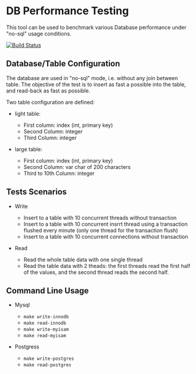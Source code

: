 
# DB Performance Testing

This tool can be used to benchmark various Database performance under "no-sql" usage conditions.

[![Build Status](https://travis-ci.org/atsdb/db-perf-test.svg?branch=master)](https://travis-ci.org/atsdb/db-perf-test)

## Database/Table Configuration

The database are used in "no-sql" mode, i.e. without any join between table. The objective of the test is to insert as fast a possible into the table, and read-back as fast as possible.

Two table configuration are defined:

 * light table:
     - First column: index (int, primary key)
     - Second Column: integer
     - Third Column: integer

 * large table:
     - First column: index (int, primary key)
     - Second Column: var char of 200 characters
     - Third to 10th Column: integer

## Tests Scenarios

 * Write
     - Insert to a table with 10 concurrent threads without transaction
     - Insert to a table with 10 concurrent insrrt thread using a transaction flushed every minute (only one thread for the transaction flush)
     - Insert to a table with 10 concurrent connections without transaction

  * Read 
      - Read the whole table data with one single thread
      - Read the table data with 2 theads: the first threads read the first half of the values, and the second thread reads the second half.

## Command Line Usage

* Mysql 

   - `make write-innodb` 
   - `make read-innodb` 
   - `make write-myisam` 
   - `make read-myisam` 

 * Postgress

   - `make write-postgres` 
   - `make read-postgres`

